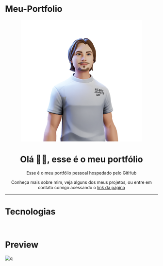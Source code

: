 # Meu-Portfolio

<div align="center" style="padding=0;width=50%;">
  <img src="https://github.com/eduardo-amaro-maciel/Meu-Portfolio/blob/main/assets/img/personagem.png" style="width: 400px" alt="">
</div>
<div align="center" style="padding=0;width=50%;">
  <h1>Olá 👋🏼, esse é o meu portfólio</h1>
  <p>Esse é o meu portfólio pessoal hospedado pelo GitHub</p>
  <p>Conheça mais sobre mim, veja alguns dos meus projetos, ou entre em contato comigo acessando o <a href="https://eduardo-amaro-maciel.github.io/Meu-Portfolio/">link da página</a></p>
</div>

---

# Tecnologias

<div align="center" style="padding=0;width=50%;">
    <img style="width: 60px; " src="https://seeklogo.com/images/U/uikit-logo-8CE34FE030-seeklogo.com.png" alt="">
    <img style="width: 60px; " src="https://cdn-icons-png.flaticon.com/512/732/732212.png" alt="">
    <img style="width: 60px; " src="https://upload.wikimedia.org/wikipedia/commons/thumb/b/b2/Bootstrap_logo.svg/2560px-Bootstrap_logo.svg.png" alt="">
    <img style="width: 60px; " src="https://cdn-icons-png.flaticon.com/512/732/732190.png" alt="">
    <img style="width: 300px;" src="https://www.staticforms.xyz/static/images/logo.png" alt="">
</div> 

# Preview

![q](https://user-images.githubusercontent.com/73178068/182065408-9df0f2fd-1211-44ac-bd38-73f2792fd1cc.png)
